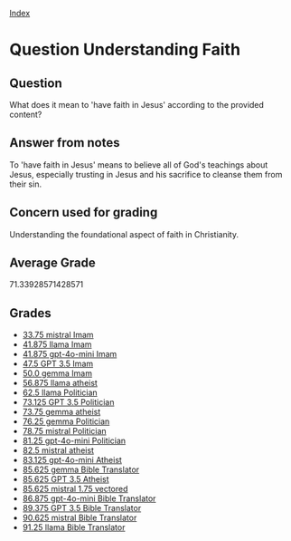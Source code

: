 
[Index](../../index.md)
# Question Understanding Faith
## Question
What does it mean to 'have faith in Jesus' according to the provided content?

## Answer from notes
To 'have faith in Jesus' means to believe all of God's teachings about Jesus, especially trusting in Jesus and his sacrifice to cleanse them from their sin.

## Concern used for grading
Understanding the foundational aspect of faith in Christianity.

## Average Grade
71.33928571428571

## Grades
 * [33.75 mistral Imam](../answers/mistral_Imam/Understanding_Faith.md)
 * [41.875 llama Imam](../answers/llama_Imam/Understanding_Faith.md)
 * [41.875 gpt-4o-mini Imam](../answers/gpt-4o-mini_Imam/Understanding_Faith.md)
 * [47.5 GPT 3.5 Imam](../answers/GPT_3.5_Imam/Understanding_Faith.md)
 * [50.0 gemma Imam](../answers/gemma_Imam/Understanding_Faith.md)
 * [56.875 llama atheist](../answers/llama_atheist/Understanding_Faith.md)
 * [62.5 llama Politician](../answers/llama_Politician/Understanding_Faith.md)
 * [73.125 GPT 3.5 Politician](../answers/GPT_3.5_Politician/Understanding_Faith.md)
 * [73.75 gemma atheist](../answers/gemma_atheist/Understanding_Faith.md)
 * [76.25 gemma Politician](../answers/gemma_Politician/Understanding_Faith.md)
 * [78.75 mistral Politician](../answers/mistral_Politician/Understanding_Faith.md)
 * [81.25 gpt-4o-mini Politician](../answers/gpt-4o-mini_Politician/Understanding_Faith.md)
 * [82.5 mistral atheist](../answers/mistral_atheist/Understanding_Faith.md)
 * [83.125 gpt-4o-mini Atheist](../answers/gpt-4o-mini_Atheist/Understanding_Faith.md)
 * [85.625 gemma Bible Translator](../answers/gemma_Bible_Translator/Understanding_Faith.md)
 * [85.625 GPT 3.5 Atheist](../answers/GPT_3.5_Atheist/Understanding_Faith.md)
 * [85.625 mistral 1.75 vectored](../answers/mistral_1.75_vectored/Understanding_Faith.md)
 * [86.875 gpt-4o-mini Bible Translator](../answers/gpt-4o-mini_Bible_Translator/Understanding_Faith.md)
 * [89.375 GPT 3.5 Bible Translator](../answers/GPT_3.5_Bible_Translator/Understanding_Faith.md)
 * [90.625 mistral Bible Translator](../answers/mistral_Bible_Translator/Understanding_Faith.md)
 * [91.25 llama Bible Translator](../answers/llama_Bible_Translator/Understanding_Faith.md)
